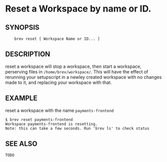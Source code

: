 # Reset a Workspace by name or ID.

## SYNOPSIS

```
    brev reset [ Workspace Name or ID... ]
```

## DESCRIPTION

reset a workspace will stop a workspace, then start a workspace, perserving
files in `/home/brev/workspace/`. This will have the effect of rerunning your
setupscript in a newley created workspace with no changes made to it, and
replacing your workspace with that.


## EXAMPLE

reset a workspace with the name `payments-frontend`

```
$ brev reset payments-frontend
Workspace payments-frontend is resetting.
Note: this can take a few seconds. Run 'brev ls' to check status

```

## SEE ALSO

	TODO
